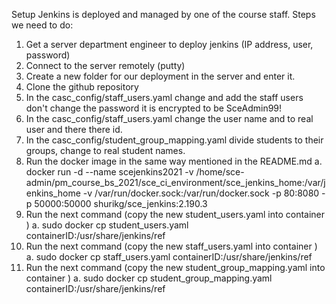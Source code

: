 Setup
Jenkins is deployed and managed by one of the course staff.
Steps we need to do:
1.	Get a server department engineer to deploy jenkins (IP address, user, password)
2.	Connect to the server remotely (putty)
3.	Create a new folder for our deployment in the server and enter it.
4.	Clone the github repository
5.	In the casc_config/staff_users.yaml change and add the staff users don't change the password it is encrypted to be SceAdmin99!
6.	In the casc_config/staff_users.yaml change the user name and to real user and there there id.
7.	In the casc_config/student_group_mapping.yaml divide students to their groups, change to real student names.
8.	Run the docker image in the same way mentioned in the README.md
a.	docker run -d --name scejenkins2021 -v /home/sce-admin/pm_course_bs_2021/sce_ci_environment/sce_jenkins_home:/var/jenkins_home -v /var/run/docker.sock:/var/run/docker.sock -p 80:8080 -p 50000:50000 shurikg/sce_jenkins:2.190.3
9.	Run the next command (copy the new student_users.yaml into container )
a.	sudo docker cp student_users.yaml containerID:/usr/share/jenkins/ref
10.	Run the next command (copy the new staff_users.yaml into container )
a.	sudo docker cp staff_users.yaml containerID:/usr/share/jenkins/ref
11.	Run the next command (copy the new student_group_mapping.yaml into container )
a.	sudo docker cp student_group_mapping.yaml containerID:/usr/share/jenkins/ref
